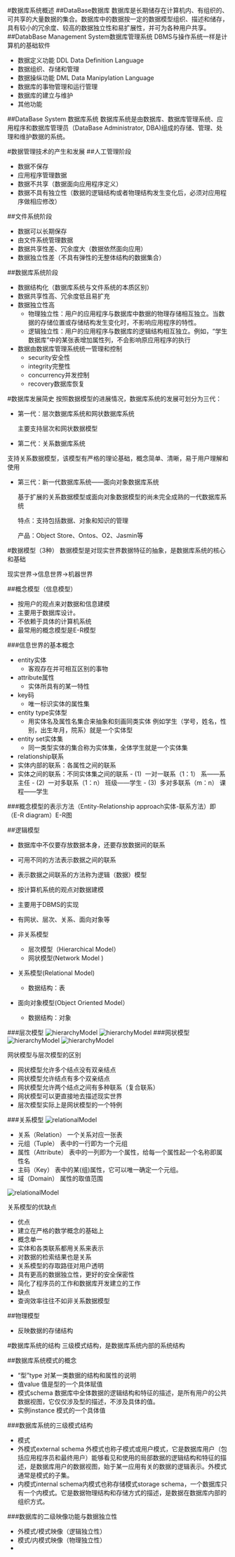 #数据库系统概述
##DataBase数据库
数据库是长期储存在计算机内、有组织的、可共享的大量数据的集合。数据库中的数据按一定的数据模型组织、描述和储存，具有较小的冗余度、较高的数据独立性和易扩展性，并可为各种用户共享。
##DatabBase Management System数据库管理系统
DBMS与操作系统一样是计算机的基础软件

- 数据定义功能 DDL Data Definition Language
- 数据组织、存储和管理
- 数据操纵功能 DML Data Manipylation Language
- 数据库的事物管理和运行管理
- 数据库的建立与维护
- 其他功能

##DataBase System 数据库系统
数据库系统是由数据库、数据库管理系统、应用程序和数据库管理员（DataBase Administrator, DBA)组成的存储、管理、处理和维护数据的系统。

#数据管理技术的产生和发展
##人工管理阶段
- 数据不保存
- 应用程序管理数据
- 数据不共享（数据面向应用程序定义）
- 数据不具有独立性（数据的逻辑结构或者物理结构发生变化后，必须对应用程序做相应修改）

##文件系统阶段
- 数据可以长期保存
- 由文件系统管理数据
- 数据共享性差、冗余度大（数据依然面向应用）
- 数据独立性差（不具有弹性的无整体结构的数据集合）

##数据库系统阶段
- 数据结构化（数据库系统与文件系统的本质区别）
- 数据共享性高、冗余度低且易扩充
- 数据独立性高
   - 物理独立性：用户的应用程序与数据库中数据的物理存储相互独立。当数据的存储位置或存储结构发生变化时，不影响应用程序的特性。
   - 逻辑独立性：用户的应用程序与数据库的逻辑结构相互独立。例如，“学生数据库”中的某张表增加属性列，不会影响原应用程序的执行
- 数据由数据库管理系统统一管理和控制
   - security安全性
   - integrity完整性
   - concurrency并发控制
   - recovery数据库恢复

#数据库发展简史
按照数据模型的进展情况，数据库系统的发展可划分为三代：- 第一代：层次数据库系统和网状数据库系统  
  主要支持层次和网状数据模型- 第二代：关系数据库系统          
 支持关系数据模型，该模型有严格的理论基础，概念简单、清晰，易于用户理解和使用- 第三代：新一代数据库系统——面向对象数据库系统  
   基于扩展的关系数据模型或面向对象数据模型的尚未完全成熟的一代数据库系统   
   特点：支持包括数据、对象和知识的管理   
   产品：Object Store、Ontos、O2、Jasmin等
   
#数据模型（3种）
数据模型是对现实世界数据特征的抽象，是数据库系统的核心和基础
 
现实世界->信息世界->机器世界

##概念模型（信息模型）
* 按用户的观点来对数据和信息建模
* 主要用于数据库设计。
* 不依赖于具体的计算机系统
* 最常用的概念模型是E-R模型

###信息世界的基本概念
- entity实体 
  - 客观存在并可相互区别的事物
- attribute属性
  -  实体所具有的某一特性
- key码 
   - 唯一标识实体的属性集
- entity type实体型 
  - 用实体名及属性名集合来抽象和刻画同类实体
 例如学生（学号，姓名，性别，出生年月，院系）就是一个实体型
- entity set实体集 
  - 同一类型实体的集合称为实体集，全体学生就是一个实体集
- relationship联系 
 - 实体内部的联系：各属性之间的联系
 - 实体之间的联系：不同实体集之间的联系
          - (1)  一对一联系（1：1）   系——系主任          - (2)  一对多联系（1：n）   班级——学生         -  (3)  多对多联系（m：n）   课程——学生

###概念模型的表示方法（Entity-Relationship approach实体-联系方法）即（E-R diagram）E-R图





##逻辑模型

- 数据库中不仅要存放数据本身，还要存放数据间的联系- 可用不同的方法表示数据之间的联系- 表示数据之间联系的方法称为逻辑（数据）模型
- 按计算机系统的观点对数据建模- 主要用于DBMS的实现- 有网状、层次、关系、面向对象等

- 非关系模型
  -  层次模型（Hierarchical Model）  - 网状模型(Network Model )- 关系模型(Relational Model)    - 数据结构：表- 面向对象模型(Object Oriented Model）  - 数据结构：对象

###层次模型
![hierarchyModel](image/hierarchyModel.png)
![hierarchyModel](image/hierarchyModel2.png)
###网状模型
![hierarchyModel](image/networkModel.png)
![hierarchyModel](image/networkModel2.png)


网状模型与层次模型的区别

* 网状模型允许多个结点没有双亲结点* 网状模型允许结点有多个双亲结点* 网状模型允许两个结点之间有多种联系（复合联系）* 网状模型可以更直接地去描述现实世界* 层次模型实际上是网状模型的一个特例

###关系模型
![relationalModel](image/relationalModel.png)

- 关系（Relation）一个关系对应一张表- 元组（Tuple）表中的一行即为一个元组- 属性（Attribute）   表中的一列即为一个属性，给每一个属性起一个名称即属性名- 主码（Key）表中的某(组)属性，它可以唯一确定一个元组。- 域（Domain）属性的取值范围

![relationalModel](image/relationalModel2.png)

关系模型的优缺点

- 优点 - 建立在严格的数学概念的基础上 - 概念单一 - 实体和各类联系都用关系来表示 - 对数据的检索结果也是关系 - 关系模型的存取路径对用户透明 - 具有更高的数据独立性，更好的安全保密性 - 简化了程序员的工作和数据库开发建立的工作- 缺点 - 查询效率往往不如非关系数据模型





##物理模型
- 反映数据的存储结构

#数据库系统的结构
三级模式结构，是数据库系统内部的系统结构

##数据库系统模式的概念
- “型”type 对某一类数据的结构和属性的说明
- 值value 值是型的一个具体赋值
- 模式schema 数据库中全体数据的逻辑结构和特征的描述，是所有用户的公共数据视图，它仅仅涉及型的描述，不涉及具体的值。
- 实例instance 模式的一个具体值

###数据库系统的三级模式结构
- 模式 
- 外模式external schema 外模式也称子模式或用户模式，它是数据库用户（包括应用程序员和最终用户）能够看见和使用的局部数据的逻辑结构和特征的描述，是数据库用户的数据视图，始于某一应用有关的数据的逻辑表示。外模式通常是模式的子集。
- 内模式internal schema内模式也称存储模式storage schema，一个数据库只有一个内模式。它是数据物理结构和存储方式的描述，是数据在数据库内部的组织方式。

###数据库的二级映像功能与数据独立性
- 外模式/模式映像（逻辑独立性）
- 模式/内模式映像（物理独立性）
-


